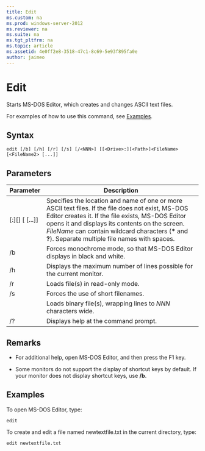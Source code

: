 ```yaml
---
title: Edit
ms.custom: na
ms.prod: windows-server-2012
ms.reviewer: na
ms.suite: na
ms.tgt_pltfrm: na
ms.topic: article
ms.assetid: 4e0ff2e8-3518-47c1-8c69-5e93f895fa0e
author: jaimeo
---
```

# Edit
Starts MS\-DOS Editor, which creates and changes ASCII text files.  
  
For examples of how to use this command, see [Examples](#BKMK_examples).  
  
## Syntax  
  
```  
edit [/b] [/h] [/r] [/s] [/<NNN>] [[<Drive>:][<Path>]<FileName> [<FileName2> [...]]  
```  
  
## Parameters  
  
|Parameter|Description|  
|-------------|---------------|  
|\[<Drive>:\]\[<Path>\]<FileName> \[<FileName2> \[...\]\]|Specifies the location and name of one or more ASCII text files. If the file does not exist, MS\-DOS Editor creates it. If the file exists, MS\-DOS Editor opens it and displays its contents on the screen. *FileName* can contain wildcard characters \(**\*** and **?**\). Separate multiple file names with spaces.|  
|\/b|Forces monochrome mode, so that MS\-DOS Editor displays in black and white.|  
|\/h|Displays the maximum number of lines possible for the current monitor.|  
|\/r|Loads file\(s\) in read\-only mode.|  
|\/s|Forces the use of short filenames.|  
|<NNN>|Loads binary file\(s\), wrapping lines to *NNN* characters wide.|  
|\/?|Displays help at the command prompt.|  
  
## Remarks  
  
-   For additional help, open MS\-DOS Editor, and then press the F1 key.  
  
-   Some monitors do not support the display of shortcut keys by default. If your monitor does not display shortcut keys, use **\/b**.  
  
## <a name="BKMK_examples"></a>Examples  
To open MS\-DOS Editor, type:  
  
```  
edit  
```  
  
To create and edit a file named newtextfile.txt in the current directory, type:  
  
```  
edit newtextfile.txt  
```  
  
